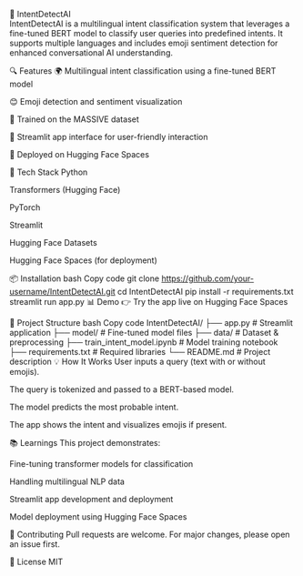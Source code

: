 🧠 IntentDetectAI
<br>
IntentDetectAI is a multilingual intent classification system that leverages a fine-tuned BERT model to classify user queries into predefined intents. It supports multiple languages and includes emoji sentiment detection for enhanced conversational AI understanding.

🔍 Features
🌍 Multilingual intent classification using a fine-tuned BERT model

😊 Emoji detection and sentiment visualization

🧪 Trained on the MASSIVE dataset

🎯 Streamlit app interface for user-friendly interaction

🚀 Deployed on Hugging Face Spaces

🧰 Tech Stack
Python

Transformers (Hugging Face)

PyTorch

Streamlit

Hugging Face Datasets

Hugging Face Spaces (for deployment)

📦 Installation
bash
Copy code
git clone https://github.com/your-username/IntentDetectAI.git
cd IntentDetectAI
pip install -r requirements.txt
streamlit run app.py
📊 Demo
👉 Try the app live on Hugging Face Spaces

📁 Project Structure
bash
Copy code
IntentDetectAI/
├── app.py                 # Streamlit application
├── model/                 # Fine-tuned model files
├── data/                  # Dataset & preprocessing
├── train_intent_model.ipynb # Model training notebook
├── requirements.txt       # Required libraries
└── README.md              # Project description
💡 How It Works
User inputs a query (text with or without emojis).

The query is tokenized and passed to a BERT-based model.

The model predicts the most probable intent.

The app shows the intent and visualizes emojis if present.

📚 Learnings
This project demonstrates:

Fine-tuning transformer models for classification

Handling multilingual NLP data

Streamlit app development and deployment

Model deployment using Hugging Face Spaces

🤝 Contributing
Pull requests are welcome. For major changes, please open an issue first.

📄 License
MIT

